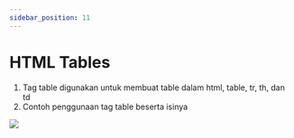 ```yaml
---
sidebar_position: 11
---
```


# HTML Tables

1. Tag table digunakan untuk membuat table dalam html, table, tr, th, dan td
2. Contoh penggunaan tag table beserta isinya

**![](https://lh7-us.googleusercontent.com/docsz/AD_4nXcN0jqX7uoSGsZ59P7bzUmBy4IZpRsQOfvBMxxofqVzT1OncXppn9c_eJyyV9T0F_4v5CLuT7FmQRMoWr-y86l3xSPWpJNTktk2VzKae88T_jNghD-2ftieUguAbVglSxl4oP7hF3KcDMTNTh8SrBgj-AR-TPyczvFQqVXeRg9uEJU5zT8qxA?key=ESYW2iUyREQEYzkaKMR1vg)**
